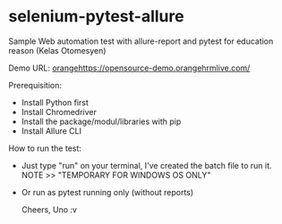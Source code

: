 # selenium-pytest-allure
Sample Web automation test with allure-report and pytest for education reason (Kelas Otomesyen)

Demo URL: [orange](https://opensource-demo.orangehrmlive.com/)https://opensource-demo.orangehrmlive.com/

Prerequisition:
- Install Python first
- Install Chromedriver
- Install the package/modul/libraries with pip
- Install Allure CLI

How to run the test: 
- Just type "run" on your terminal, I've created the batch file to run it. NOTE >> "TEMPORARY FOR WINDOWS OS ONLY"
- Or run as pytest running only (without reports)

  Cheers,
  Uno :v 
